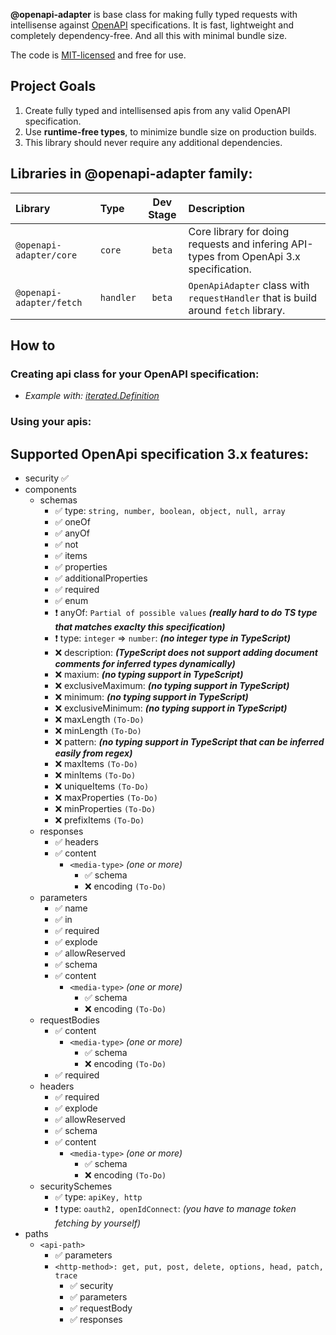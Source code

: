 **@openapi-adapter** is base class for making fully typed requests with intellisense against <a href="https://spec.openapis.org/oas/latest.html" target="_blank" rel="noopener noreferrer">OpenAPI</a> specifications. It is fast, lightweight and completely dependency-free. And all this with minimal bundle size.

The code is [MIT-licensed](./LICENSE) and free for use.

## Project Goals

1. Create fully typed and intellisensed apis from any valid OpenAPI specification.
2. Use **runtime-free types**, to minimize bundle size on production builds.
3. This library should never require any additional dependencies.


## Libraries in **@openapi-adapter** family:

| Library                     | Type        | Dev Stage     | Description                                                                                |
| :-------------------------- | :---------- | :-----------: | :----------------------------------------------------------------------------------------- |
| `@openapi-adapter/core`     | `core`      | `beta`        | Core library for doing requests and infering API-types from OpenApi 3.x specification.     |
| `@openapi-adapter/fetch`    | `handler`   | `beta`        | `OpenApiAdapter` class with `requestHandler` that is build around `fetch` library.         |


## How to

### Creating api class for your OpenAPI specification:

- _Example with: [iterated.Definition](../../examples/iterated.Definition)_

### Using your apis: 




## Supported OpenApi specification 3.x features:
- security ✅
- components
  - schemas
    - ✅ type: `string, number, boolean, object, null, array`
    - ✅ oneOf
    - ✅ anyOf 
    - ✅ not
    - ✅ items 
    - ✅ properties
    - ✅ additionalProperties
    - ✅ required
    - ✅ enum
    - ❗️ anyOf: `Partial of possible values` **_(really hard to do TS type that matches exaclty this specification)_**
    - ❗️ type: `integer` => `number`: **_(no integer type in TypeScript)_**
    - ❌ description: **_(TypeScript does not support adding document comments for inferred types dynamically)_**
    - ❌ maxium: **_(no typing support in TypeScript)_**
    - ❌ exclusiveMaximum: **_(no typing support in TypeScript)_**
    - ❌ minimum: **_(no typing support in TypeScript)_**
    - ❌ exclusiveMinimum: **_(no typing support in TypeScript)_**
    - ❌ maxLength `(To-Do)`
    - ❌ minLength `(To-Do)`
    - ❌ pattern:  **_(no typing support in TypeScript that can be inferred easily from regex)_**
    - ❌ maxItems `(To-Do)`
    - ❌ minItems `(To-Do)`
    - ❌ uniqueItems  `(To-Do)`
    - ❌ maxProperties  `(To-Do)`
    - ❌ minProperties  `(To-Do)`
    - ❌ prefixItems `(To-Do)`
  - responses
    - ✅ headers
    - ✅ content
      - `<media-type>` _(one or more)_
        - ✅ schema
        - ❌ encoding `(To-Do)`
  - parameters
    - ✅ name
    - ✅ in
    - ✅ required
    - ✅ explode
    - ✅ allowReserved
    - ✅ schema
    - ✅ content
      - `<media-type>` _(one or more)_
        - ✅ schema
        - ❌ encoding `(To-Do)`
  - requestBodies
    - ✅ content
      - `<media-type>` _(one or more)_
        - ✅ schema
        - ❌ encoding `(To-Do)`
    - ✅ required
  - headers 
    - ✅ required
    - ✅ explode
    - ✅ allowReserved
    - ✅ schema
    - ✅ content
      - `<media-type>` _(one or more)_
        - ✅ schema
        - ❌ encoding `(To-Do)`
  - securitySchemes
    - ✅ type: `apiKey, http`
    - ❗️ type: `oauth2, openIdConnect`: _(you have to manage token fetching by yourself)_
-  paths
    - `<api-path>`
      - ✅ parameters
      - `<http-method>: get, put, post, delete, options, head, patch, trace` 
        -  ✅ security
        -  ✅ parameters
        -  ✅ requestBody
        -  ✅ responses 




